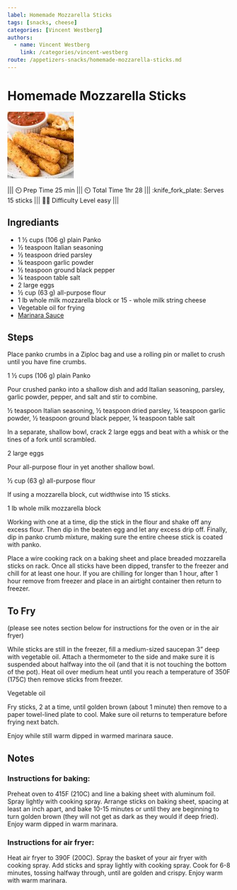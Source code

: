 ```yaml
---
label: Homemade Mozzarella Sticks 
tags: [snacks, cheese]
categories: [Vincent Westberg]
authors:
  - name: Vincent Westberg 
    link: /categories/vincent-westberg
route: /appetizers-snacks/homemade-mozzarella-sticks.md
---
```



# Homemade Mozzarella Sticks
![](/src/static/banners/mzstick.jpeg)

||| :timer_clock: Prep Time
25 min
||| :timer_clock: Total Time
1hr 28
||| :knife_fork_plate: Serves
15 sticks
||| :cook: Difficulty Level
easy
|||

## Ingrediants
- 1 ½ cups (106 g) plain Panko
- ½ teaspoon Italian seasoning
- ½ teaspoon dried parsley
- ¼ teaspoon garlic powder
- ½ teaspoon ground black pepper
- ¼ teaspoon table salt
- 2 large eggs
- ½ cup (63 g) all-purpose flour
- 1 lb whole milk mozzarella block or 15 - whole milk string cheese
- Vegetable oil for frying
- [Marinara Sauce](/src/appetizers-&-snacks/marinara-sauce.md)

## Steps

Place panko crumbs in a Ziploc bag and use a rolling pin or mallet to crush until you have fine crumbs.

1 ½ cups (106 g) plain Panko

Pour crushed panko into a shallow dish and add Italian seasoning, parsley, garlic powder, pepper, and salt and stir to combine.

½ teaspoon Italian seasoning, ½ teaspoon dried parsley, ¼ teaspoon garlic powder, ½ teaspoon ground black pepper, ¼ teaspoon table salt

In a separate, shallow bowl, crack 2 large eggs and beat with a whisk or the tines of a fork until scrambled.

2 large eggs

Pour all-purpose flour in yet another shallow bowl.

½ cup (63 g) all-purpose flour

If using a mozzarella block, cut widthwise into 15 sticks.

1 lb whole milk mozzarella block

Working with one at a time, dip the stick in the flour and shake off any excess flour. Then dip in the beaten egg and let any excess drip off. Finally, dip in panko crumb mixture, making sure the entire cheese stick is coated with panko.

Place a wire cooking rack on a baking sheet and place breaded mozzarella sticks on rack. Once all sticks have been dipped, transfer to the freezer and chill for at least one hour. If you are chilling for longer than 1 hour, after 1 hour remove from freezer and place in an airtight container then return to freezer.

## To Fry
(please see notes section below for instructions for the oven or in the air fryer)

While sticks are still in the freezer, fill a medium-sized saucepan 3” deep with vegetable oil. Attach a thermometer to the side and make sure it is suspended about halfway into the oil (and that it is not touching the bottom of the pot). Heat oil over medium heat until you reach a temperature of 350F (175C) then remove sticks from freezer.

Vegetable oil

Fry sticks, 2 at a time, until golden brown (about 1 minute) then remove to a paper towel-lined plate to cool. Make sure oil returns to temperature before frying next batch.

Enjoy while still warm dipped in warmed marinara sauce.


## Notes

### Instructions for baking:
Preheat oven to 415F (210C) and line a baking sheet with aluminum foil. Spray lightly with cooking spray. Arrange sticks on baking sheet, spacing at least an inch apart, and bake 10-15 minutes or until they are beginning to turn golden brown (they will not get as dark as they would if deep fried). Enjoy warm dipped in warm marinara. 
### Instructions for air fryer:
Heat air fryer to 390F (200C). Spray the basket of your air fryer with cooking spray. Add sticks and spray lightly with cooking spray. Cook for 6-8 minutes, tossing halfway through, until are golden and crispy. Enjoy warm with warm marinara.






<!--- Different Styles of Resources for Bottom of Recipe
## Resources 
[!ref target="blank" text="Recipe"](https://www.tastesoflizzyt.com/spiced-cranberry-apple-cider/)
[!ref target="blank" text="Archive"](https://archive.is/xONP1)

## Resources
==- Recipe (front)
![](/static/recipes/butter-pecan-cake-front.jpg)
==- Recipe (back)
![](/static/recipes/butter-pecan-cake-back.jpg)

-->
